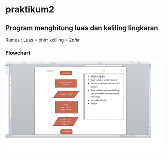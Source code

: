 # praktikum2

## Program menghitung luas dan keliling lingkaran
Rumus :
Luas        = phi*r*r
keliling    = 2*phi*r
### Flowchart
![Gambar 1](ss/flowchart.png)
